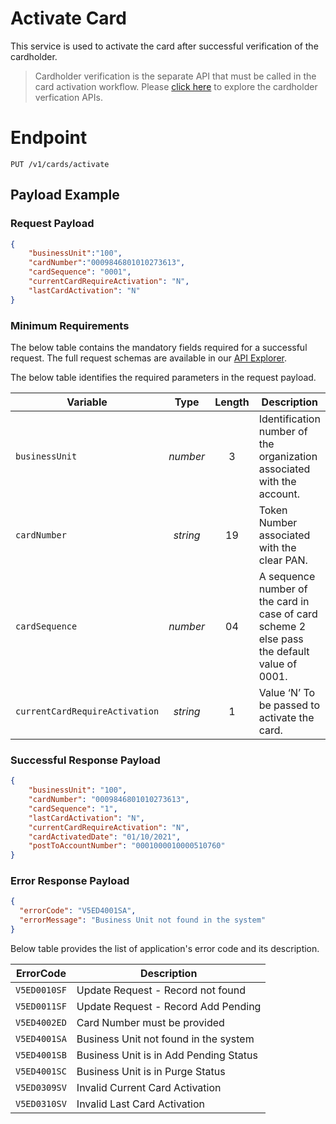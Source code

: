 # Activate Card

This service is used to activate the card after successful verification of the cardholder. 


>Cardholder verification is the separate API that must be called in the card activation workflow.  Please [click here](./?path=docs/APIs/Card-Management/card-secure-code-validation.md) to explore the cardholder verfication APIs.


# Endpoint
`PUT /v1/cards/activate`


## Payload Example

### Request Payload

```json
{
    "businessUnit":"100",
    "cardNumber":"0009846801010273613",
    "cardSequence": "0001",
    "currentCardRequireActivation": "N",
    "lastCardActivation": "N"    
}
```

### Minimum Requirements
The below table contains the mandatory fields required for a successful request. The full request schemas are available in our [API Explorer](../api/?type=put&path=/v1/card/activate).

The below table identifies the required parameters in the request payload.

| Variable | Type | Length | Description |
| -------- | :--: | :------------: | ------------------ |
| `businessUnit` | *number* | 3 | Identification number of the organization associated with the account. |
| `cardNumber` | *string* | 19 | Token Number associated with the clear PAN. | 
| `cardSequence` | *number* | 04 | A sequence number of the card in case of card scheme 2 else pass the default value of 0001. | 
| `currentCardRequireActivation` | *string* | 1 | Value ‘N’ To be passed to activate the card. |



### Successful Response Payload

```json
{
    "businessUnit": "100",
    "cardNumber": "0009846801010273613",
    "cardSequence": "1",
    "lastCardActivation": "N",
    "currentCardRequireActivation": "N",
    "cardActivatedDate": "01/10/2021",
    "postToAccountNumber": "0001000010000510760"    
}
```

### Error Response Payload

```json
{
  "errorCode": "V5ED4001SA",
  "errorMessage": "Business Unit not found in the system"  
}
```
Below table provides the list of application's error code and its description. 

| ErrorCode |  Description |
| --------  | ------------------ |
| `V5ED0010SF` | Update Request - Record not found |  
| `V5ED0011SF` | Update Request - Record Add Pending |
| `V5ED4002ED` | Card Number must be provided |
| `V5ED4001SA` | Business Unit not found in the system |
| `V5ED4001SB` | Business Unit is in Add Pending Status |
| `V5ED4001SC` | Business Unit is in Purge Status |
| `V5ED0309SV` | Invalid Current Card Activation | 
| `V5ED0310SV` | Invalid Last Card Activation |  